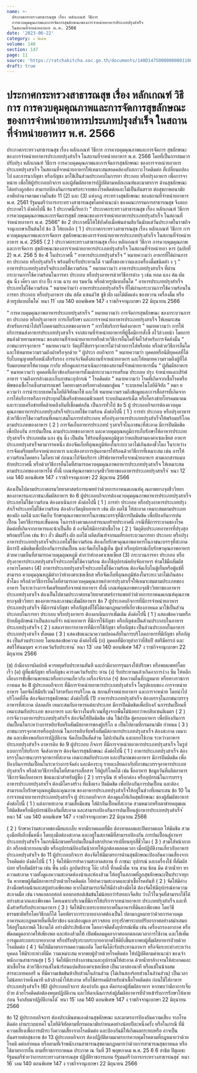 ```yaml
---
name: >-
  ประกาศกระทรวงสาธารณสุข เรื่อง หลักเกณฑ์ วิธีการ
  การควบคุมคุณภาพและการจัดการสุขลักษณะของการจำหน่ายอาหารประเภทปรุงสำเร็จ
  ในสถานที่จำหน่ายอาหาร พ.ศ. 2566
date: '2023-06-22'
category: ง พิเศษ
volume: 140
section: 147
page: 11
source: 'https://ratchakitcha.soc.go.th/documents/140D147S0000000001100.pdf'
draft: true
---
```


# ประกาศกระทรวงสาธารณสุข เรื่อง หลักเกณฑ์ วิธีการ การควบคุมคุณภาพและการจัดการสุขลักษณะของการจำหน่ายอาหารประเภทปรุงสำเร็จ ในสถานที่จำหน่ายอาหาร พ.ศ. 2566

ประกาศกระทรวงสาธารณสุข เรื่อง หลักเกณฑ์ วิธีการ การควบคุมคุณภาพและการจัดการ สุขลักษณะของการจำหน่ายอาหารประเภทปรุงสำเร็จ ในสถานที่จาหน่ายอาหาร พ.ศ. 2566 โดยที่เป็นการสมควรปรับปรุง หลักเกณฑ์ วิธีการ การควบคุมคุณภาพและการจัดการสุขลักษณะ ของการจาหน่ายอาหารประเภทปรุงสาเร็จ ในสถานที่จาหน่ายอาหารให้เหมาะสมสอดคล้องกับสภาวะโรคติดต่อ ที่เปลี่ยนแปลงไป และการนากัญชา หรือกัญชง มาใช้เป็นส่วนประกอบในการทา ประกอบ หรือปรุงอาหาร เพื่อการจาหน่าย เพื่อให้ผู้ประกอบกิจการ และผู้สัมผัสอาหารปฏิบัติตามหลักเกณฑ์และมาตรการ ด้านสุขลักษณะได้อย่างถูกต้อง สามารถป้องกันการแพร่กระจายของโรคติดต่อและไม่เป็นอันตราย ต่อสุขภาพอนามัย อาศัยอำนาจตามความในข้อ 11 (2) และ (3) แห่งกฎ กระทรวงสุขลักษณะ ของสถานที่จำหน่ายอาหาร พ.ศ. 2561 รัฐมนตรีว่าการกระทรวงสาธารณสุขโดยคำแนะนำ ของคณะกรรมการสาธารณสุข จึงออกประกาศไว้ ดังต่อไปนี้ ข้อ 1 ประกาศนี้เรียกว่า “ ประกาศกระทรวงสาธารณสุข เรื่อง หลักเกณฑ์ วิธีการ การควบคุมคุณภาพและการจัดการสุขลั กษณะของการจำหน่ายอาหารประเภทปรุงสำเร็จ ในสถานที่จำหน่ายอาหาร พ.ศ. 2566” ข้อ 2 ประกาศนี้ให้ใช้บังคับเมื่อพ้นสามสิบวันนับแต่วันประกาศในราชกิจจานุเบกษาเป็นต้นไป ข้อ 3 ให้ยกเลิก ( 1 ) ประกาศกระทรวงสาธารณสุข เรื่อง หลักเกณฑ์ วิธีการ การควบคุมคุณภาพและการจัดการ สุขลักษณะของการจำหน่ายอาหารประเภทปรุงสำเร็จ ในสถานที่จำหน่ายอาหาร พ.ศ. 2565 ( 2 ) ประกาศกระทรวงสาธารณสุข เรื่อง หลักเกณฑ์ วิธีการ การควบคุมคุณภาพและการจัดการ สุขลักษณะของการจำหน่ายอาหารประเภทปรุงสำเร็จ ในสถานที่จำหน่ายอา หาร (ฉบับที่ 2) พ.ศ. 256 5 ข้อ 4 ในประกาศนี้ “ อาหารประเภทปรุงสำเร็จ ” หมายความว่า อาหารที่ได้ผ่านการทา ประกอบ หรือปรุงสำเร็จ พร้อมที่จะรับประทานได้ รวมทั้งของหวานและเครื่องดื่มชนิดต่า ง ๆ “ อาหารประเภทปรุงสาเร็จประเภทใช้ความร้อน ” หมายความว่า อาหารประเภทปรุงสาเร็จ ที่ผ่านกระบวนการใช้ความร้อนในการทา ประกอบ หรือปรุงอาหารด้วยวิธีการต่าง ๆ เช่น ทอด แกง ต้ม ผัด ตุ๋น นึ่ง เคี่ยว เผา ย่าง ปิ้ง กวน ฉาบ อบ รมควัน หรือด้วยรูปแบบอื่นใด “ อาหารประเภทปรุงสำเร็จประเภทไม่ใช้ความร้อน ” หมายควำมว่า อาหารประเภทปรุงสำเร็จ ที่ไม่ผ่านกระบวนการใช้ความร้อนในการทา ประกอบ หรือปรุงอาหาร เช่น สลัด แซนด์วิซ ซูชิ ผัก ผลไม้ตัดแต่ง ของหวาน เครื่องดื่ม หรือด้วยรูปแบบอื่นใด ้ หนา 11 ่ เลม 140 ตอนพิเศษ 147 ง ราชกิจจานุเบกษา 22 มิถุนายน 2566

“ การควบคุมคุณภาพอาหารประเภทปรุงสาเร็จ ” หมายความว่า การจัดการสุขลักษณะ ของกระบวนการทา ประกอบ หรือปรุงอาหาร การเก็บรักษา และการจาหน่ายอาหารประเภทปรุงสาเร็จ ให้เหมาะสมสำหรับการนำไปบริโภคตามประเภทของอาหาร “ การให้บริการจัดส่งอาหาร ” หมายความว่า การให้บริการขนส่งอาหารประเภทปรุงสาเร็จ จากสถานที่จำหน่ายอาหารที่ผู้ซื้อมีการสั่งซื้ อไว้ล่วงหน้า โดยการขนส่งด้วยยานพาหนะ ของสถานที่จำหน่ายอาหารหรือด้วยวิธีการอื่นใดที่จัดไว้สำหรับการจัดส่งนั้น “ ภาชนะบรรจุอาหาร ” หมายความว่า วัตถุที่ใช้บรรจุอาหารไม่ว่าด้วยการใส่หรือห่อ หรือด้วยวิธีการอื่นใด และให้หมายความรวมถึงฝาหรือจุกด้วย “ ผู้ประก อบกิจการ ” หมายความว่า บุคคลหรือนิติบุคคลที่ได้รับใบอนุญาตหรือหนังสือรับรอง การแจ้งจัดตั้งสถานที่จาหน่ายอาหาร และให้หมายความรวมถึงผู้ที่ได้รับมอบหมายให้ควบคุม กากับ หรือดูแลการดาเนินการของสถานที่จำหน่ายอาหารนั้น “ ผู้สัมผัสอาหาร ” หมายความว่า บุคคลที่เกี่ยวข้องกับอาหารตั้งแต่กระบวนการเตรียม ประกอบ ปรุง จำหน่ายและเสิร์ฟอาหาร รวมถึงการล้างและเก็บภาชนะอุปกรณ์ “ โรคติดต่อ ” หมายความว่า โรคที่เกิดจากเชื้อโรคหรือพิษของเชื้อโรคซึ่งสามารถแพร่ โดยทางตรงหรือทางอ้อมมาสู่คน “ ระบบเทคโนโลยีดิจิทัล ” หมา ยความว่า การนำระบบเทคโนโลยีดิจิทัลมาใช้ และให้ หมายความรวมถึงข้อมูลและการสื่อสารที่เกิดจากการให้บริการหรือการประยุกต์ใช้เครือข่ายคอมพิวเตอร์ ระบบอินเตอร์เน็ต หรือโครงข่ายโทรคมนาคม และระบบเครือข่ายที่คล้ายคลึงกันที่เชื่อมต่อกัน เป็นการทั่วไป ข้อ 5 ผู้ ประกอบกิจการต้องควบคุมคุณภาพอาหารประเภทปรุงสำเร็จประเภทใช้ความร้อน ดังต่อไปนี้ ( 1 ) การทำ ประกอบ หรือปรุงอาหาร ด้วยวิธีการใช้ความร้อนที่เหมาะสมในการทำประกอบ หรือปรุงอาหารประเภทปรุงสำเร็จให้พร้อมบริโภค ตามประเภทของอาหาร ( 2 ) การจัดเก็บอาหารประเภทป รุงสาเร็จในภาชนะที่สะอาด มีการปิดมิดชิดเพื่อป้องกัน การปนเปื้อน ตามประเภทของอาหาร และควบคุมอุณหภูมิการเก็บรักษาให้อาหารประเภทปรุงสาเร็จ ประเภทต้ม แกง ตุ๋น นึ่ง เป็นต้น ให้ร้อนที่อุณหภูมิสูงกว่าหกสิบสามองศาเซลเซียส อาหารประเภทปรุงสาเร็จตามวรรคหนึ่ง ต้องจัดเก็บที่อุณหภูมิห้องในระยะเวลาไม่เกินสองชั่วโมง ในระหว่างการจัดเตรียมหรือจาหน่ายอาหาร และต้องทาการอุ่นอาหารให้ร้อนด้วยวิธีการที่เหมาะสม เช่น การให้ความร้อนโดยตรง ไมโครเวฟ ก่อนนาไปจัดบริการ เสิร์ฟอาหารหรือจาหน่ำยอาหาร ตามเอกสารแนบท้ายประกาศนี้ หรือด้วยวิธีการอื่นใดที่สามารถควบคุมคุณภาพอาหารประเภทปรุงสาเร็จ ให้เหมาะสมตามประเภทของอาหารได้ ทั้งนี้ เกณฑ์คุณภาพทางจุลชีววิทยาของอาหารประเภทปรุงสาเร็จ ้ หนา 12 ่ เลม 140 ตอนพิเศษ 147 ง ราชกิจจานุเบกษา 22 มิถุนายน 2566

ต้องเป็นไปตามประกาศกรมวิทยาศาสตร์การแพทย์ว่าด้วยการกาหนดเกณฑ์คุ ณภาพทางจุลชีววิทยา ของอาหารและภาชนะสัมผัสอาหาร ข้อ 6 ผู้ประกอบกิจการต้องควบคุมคุณภาพอาหารประเภทปรุงสาเร็จประเภทไม่ใช้ความร้อน ต้องดาเนินการ ดังต่อไปนี้ ( 1 ) การทำ ประกอบ หรือปรุงอาหารประเภทปรุงสำเร็จประเภทไม่ใช้ความร้อน ต้องล้างวัตถุดิบอาหาร เช่น ผัก ผลไม้ ให้สะอาด เหมาะสมตามประเภทของผัก ผลไม้ และจัดเก็บ รักษาคุณภาพอาหารในภาชนะบรรจุที่มีการปิดมิดชิด เพื่อป้องกันการปนเปื้อน โดยวิธีการและขั้นตอน ในการล้างตามเอกสารแนบท้ายประกาศนี้ กรณีที่มีการระบาดของโรคติดต่อที่เกิดจากอาหารและน้าเป็นสื่อ ต้ องจัดให้มีการฆ่าเชื้อโรค ( 2 ) วัตถุดิบประเภทอาหารที่ปรุงสุกพร้อมบริโภค เช่น ข้าว ถั่ว มันฝรั่ง ผัก ผลไม้ ผลิตภัณฑ์จากนมที่รอกระบวนการทา ประกอบ หรือปรุงอาหารประเภทปรุงสาเร็จประเภทไม่ใช้ความร้อน ต้องเก็บรักษาคุณภาพอาหารในภาชนะบรรจุที่สะอาด มีการปิ ดมิดชิดเพื่อป้องกันการปนเปื้อน และจัดเก็บในตู้เย็น ตู้แช่ หรืออุปกรณ์เก็บรักษาคุณภาพอาหารด้วยความเย็นที่สามารถควบคุมอุณหภูมิ ต่ากว่าห้าองศาเซลเซียส (3) กระบวนการทา ประกอบ หรือปรุงอาหารประเภทปรุงสาเร็จประเภทไม่ใช้ความร้อน ต้องใช้อุปกรณ์หยิบจับอาหาร ห้ามใช้มือสัมผัสอาหารโดยตรง (4) อาหารประเภทปรุงสาเร็จประเภทไม่ใช้ความร้อน ต้องจัดเก็บในตู้เย็นหรือตู้แช่ที่สามารถ ควบคุมอุณหภูมิต่ากว่าห้าองศาเซลเซียส หรือจัดเก็บที่อุณหภูมิห้องในระยะเวลาไม่เกินสองชั่วโมง หรือด้วยวิธีการอื่นใดที่สามารถควบคุมคุณภาพอำหารปรุงสาเร็จให้เหมาะสมตามประเภทของอาหาร ในระหว่างการจัดเตรียมหรือจาหน่ายอาหาร ทั้งนี้ เกณฑ์คุณภาพทางจุลชีววิทยาของอาหารประเภทปรุงสาเร็จ ต้องเป็นไปตามประกาศกรมวิทยาศาสตร์การแพทย์ว่าด้วยการกาหนดเกณฑ์คุณภาพทางจุลชีววิทยา ของอาหารและภาชนะสัมผัสอาหาร ข้อ 7 ผู้ประกอบกิจการที่มีการจำหน่ายอาหารประเภทปรุงสำเร็จ ที่มีการนำกัญชา หรือกัญชงที่ใช้ได้ตามกฎหมายที่เกี่ยวข้องกาหนด มาใช้เป็นส่วนประกอบในการทา ประกอบ หรือปรุงอาหาร ต้องดาเนินการเพิ่มเติม ดังต่อไปนี้ ( 1 ) แสดงข้อความหรือป้ายสัญลักษณ์ว่าเป็นสถานที่จำ หน่ายอาหาร ที่มีการใช้กัญชา หรือกัญชงเป็นส่วนประกอบในอาหารประเภทปรุงสำเร็จ ( 2 ) แสดงรายการอาหารที่มีการใช้กัญชา หรือกัญชง เป็นส่วนประกอบในอาหารประเภทปรุงสาเร็จ ทั้งหมด ( 3 ) แสดงข้อแนะนาความปลอดภัยในการบริโภคอาหารที่มีกัญชา หรือกัญชง เป็นส่วนประกอบ โดยแสดงข้อความ ดังต่อไปนี้ (ก) บุคคลที่มีอายุต่ากว่ายี่สิบปี สตรีมีครรภ์ และสตรีให้นมบุตร ควรงดเว้นรับประทาน ้ หนา 13 ่ เลม 140 ตอนพิเศษ 147 ง ราชกิจจานุเบกษา 22 มิถุนายน 2566

(ข) ถ้ามีอาการผิดปกติ ควรหยุดรับประทานทันที และถ้ามีอาการรุนแรงให้ปรึกษา หรือพบแพทย์โดยเร็ว (ค) ผู้ที่แพ้กัญชา หรือกัญชง ควรงดเว้นรับประ ทาน (ง) รับประทานแล้วเกิดอาการง่วง ซึม ให้หลีกเลี่ยงการขับขี่ยานพาหนะหรือทางานเกี่ยวกับ เครื่องจักรกล (จ) ข้อความอื่นที่กฎหมาย หรือทางราชการกาหนด ข้อ 8 ผู้ประกอบกิจการ ที่มีการจำหน่ายอาหารประเภทปรุงสำเร็จ ในรูปแบบของ การจาหน่ายอาหาร โดยจัดให้มีบริเวณไว้สาหรับการบริโภค ณ สถานที่จาหน่ายอาหาร และการจาหน่าย โดยนำไปบริโภคที่อื่น ต้องจัดการสุขลักษณะ ดังต่อไปนี้ (1) อาหารประเภทปรุงสำเร็จ ต้องบรรจุในภาชนะบรรจุอาหารที่สะอาด ปลอดภัย เหมาะสมกับอาหารแต่ละประเภท มีการปิดมิดชิดเพื่อป้องกั นการปนเปื้อนที่เหมาะสมกับประเภท ของอาหาร และจัดวางในบริเวณที่สูงจากพื้นไม่น้อยกว่าหกสิบเซนติเมตร ( 2 ) การจัดวางอาหารประเภทปรุงสำเร็จ ต้องจัดให้ปิดมิดชิด เช่น ใช้ฝาปิด ตู้ครอบอาหาร เพื่อป้องกันการปนเปื้อนในระหว่างการหยิบจับหรือสัมผัสอาหารของผู้บริโภ ค เป็นไปตามที่กรมอนามัย กำหนด ( 3 ) ภาชนะบรรจุอาหารหรืออุปกรณ์ ในการหยิบจับหรือสัมผัสอาหารประเภทปรุงสาเร็จ ต้องสะอาด เหมาะสม และเพียงพอกับการปฏิบัติงาน จัดเก็บเป็นสัดส่วน ไม่ปะปนกัน และแยกใช้งาน ระหว่างอาหารประเภทปรุงสำเร็จ อาหารดิบ ข้อ 9 ผู้ประกอบ กิจการ ที่มีการจาหน่ายอาหารประเภทปรุงสาเร็จ ในรูปแบบการให้บริการ จัดส่งอาหาร ต้องจัดการสุขลักษณะ ดังต่อไปนี้ ( 1 ) อาหารประเภทปรุงสาเร็จ ต้องบรรจุในภาชนะบรรจุอาหารที่สะอาด เหมาะสมกับประเภท และปริมาณของอาหาร มีการปิดมิดชิด เพื่อป้องกันการปนเปื้อนในระหว่างการจัดส่ง และต้องระบุ รายละเอียดกากับที่ภาชนะบรรจุอาหารประเภทปรุงสาเร็จ หรือด้วยวิธีการอื่นใดที่สามารถสื่อสาร ให้ผู้บริโภคได้ เช่น ชื่ออาหาร ข้อมูลวันที่ผลิตอาหาร วิธีการจัดเก็บอาหาร ข้อแนะนำสำหรับผู้ซื้อ ( 2 ) บรรจุภัณ ฑ์ หรือกล่อง หรืออุปกรณ์ในการบรรจุอาหารประเภทปรุงสาเร็จ ต้องมีโครงสร้าง ที่แข็งแรง ปิดมิดชิด เพื่อป้องกันการปนเปื้อน และต้องสามารถเก็บรักษาอุณหภูมิและคุณภาพ ของอาหารประเภทปรุงสำเร็จให้อยู่ในช่วงที่เหมาะสม ข้อ 10 ในการจาหน่ายอาหารประเภทปรุงสาเร็จ ผู้ ประกอบกิจการ ต้องดูแลให้เกิดสุขลักษณะ ของผู้สัมผัสอาหาร ดังต่อไปนี้ ( 1 ) แต่งกายสะอาด สวมเสื้อมีแขน ใส่ผ้ากันเปื้อนที่สะอาด สวมหมวกหรือตาข่ายคลุมผม ให้มิดชิดหรือมีอุปกรณ์ป้องกันที่สะอาด และสามารถป้องกันการปนเปื้อนสู่อาหารประเภทปรุงสำเร็จ ้ หนา 14 ่ เลม 140 ตอนพิเศษ 147 ง ราชกิจจานุเบกษา 22 มิถุนายน 2566

( 2 ) รักษาควำมสะอาดของมือและเล็บ หากมีบาดแผลที่มือ ต้องทาแผลและปิดบาดแผล ให้มิดชิด สวมถุงมือทับอีกชั้นหนึ่ง โดยถุงมือต้องสะอาด และอยู่ในสภาพดีที่สามารถป้องกัน การปนเปื้อนสู่อาหารประเภทปรุงสำเร็จ ในกรณีฉีกขาดหรือปนเปื้อนสิ่งสกปรกควรเปลี่ยนทุกสี่ชั่วโมง ( 3 ) สวมใส่หน้ากากผ้า หรือหน้ากากอนามัย หรืออุปกรณ์ป้องกันน้าลายให้ถูกต้องตลอดเวลา เมื่อปฏิบัติงานเกี่ยวกับอาหารประเภทปรุงสำเร็จ ข้อ 11 ผู้ประกอบกิจการ ต้องจัดให้มีมาตรการด้านสุขลักษณะป้องกันความเสี่ยงจากโรคติดต่อ ดังต่อไปนี้ ( 1 ) จัดให้มีการทำความสะอาดสถาน ที่ ภาชนะ อุปกรณ์ และเครื่องใช้ ที่สัมผัสบ่อย หรือสัมผัสร่วม เช่น พื้น ผนัง ลูกบิดประตู โต๊ะ เก้าอี้ ที่กดน้ำดื่ม จาน ชาม ช้อน มีด ด้วยน้ำยา ทาความสะอาด รวมทั้งดูแลความสะอาดห้องน้าและห้องส้วม ให้อยู่ในสภาพที่ถูกสุขลักษณะเป็นประจาทุกวัน หากพบผู้สัมผัสอาหารป่วยด้วยโรคติดต่อ ให้ทำความสะอาดและฆ่าเชื้อโรคทันที ( 2 ) จัดให้มีอ่างล้างมือพร้อมน้าและสบู่อย่างเพียงพอ หากไม่สามารถจัดให้มีอ่างล้างมือได้ ต้องจัดให้มีอุปกรณ์ทาความสะอาดมือ เช่น เจลแอลกอฮอล์ แอลกอฮอล์เข้มข้นไม่น้อยกว่าร้อยละเจ็ดสิบ วำงไว้ในจุดที่สามารถใช้ได้อย่างสะดวกและเพียงพอ โดยเฉพาะบริเวณที่มีการให้บริการจาหน่ายอาหาร ประเภทปรุงสำเร็จ และที่นั่งสำหรับรับประทานอาหาร ( 3 ) จัดให้มีระบบระบายอากาศในอาคารที่ดีและเพียงพอ โดยวิธีธรรมชาติหรือโดยวิธีกลก็ได้ โดยอัตราการระบายอากาศต้องเป็นไ ปตามกฎหมายว่าด้วยการควบคุมอาคารและกฎหมายอื่นที่เกี่ยวข้อง และต้องดูแล ตรวจสอบ บารุงรักษาระบบปรับอากาศอย่างสม่าเสมอให้อยู่ในสภาพดี ใช้งานได้ อย่างมีประสิทธิภาพ โดยอาจติดตั้งอุปกรณ์เพิ่ม เช่น เครื่องกรองอากาศ หรือพัดลมดูดอากาศให้เพียงพอ และห้องส้วมให้ เปิดพัดลมดูดอากาศออกตลอดเวลาการใช้งาน และให้เพิ่มการดูแลระบบระบายอากาศ หรือปรับปรุงระบบระบายอากาศให้ดียิ่งขึ้นหากพบผู้สัมผัสอาหารป่วยด้วยโรคติดต่อ ( 4 ) จัดให้มีมาตรการลดความแออัด โดยจัดโต๊ะรับประทานอาหาร หรือจัดระยะห่างระหว่างบุคคล ให้มีระยะห่างที่มีค วามเหมาะสม หากพบผู้ป่วยด้วยโรคติดต่อ ให้ปฏิบัติตามคำแนะนำ ของเจ้าพนักงานสาธารณสุข ( 5 ) จัดให้มีการล้างภาชนะและอุปกรณ์ให้สะอาด ด้วยน้ำยาล้างจานให้สะอาดและฆ่าเชื้อโรค ด้วยวิธีการแช่ในน้าร้อนแปดสิบองศาเซลเซียส เป็นเวลาสองนาที หรือแช่ในน้าผสมสารละลายคลอรี น ที่มีความเข้มข้นห้าสิบส่วนในล้านส่วน (ไม่เกินสองร้อยส่วนในล้านส่วน) เป็นเวลาไม่น้อยกว่าหนึ่งนาที แล้วล้างน้ำให้สะอาด หรือใช้สารเคมีสำหรับฆ่าเชื้อโรคติดต่อ ก่อนใช้ใส่อาหารประเภทปรุงสำเร็จ (6) ผู้ประกอบกิจการ ต้องกำกับ ดูแล คัดกรองผู้สัมผัสอาหาร หากพบว่ามีอาการเจ็บป่วย ด้วยโรคติดต่อต้องหยุดปฏิบัติงาน และให้ดาเนินการส่งผู้สัมผัสอาหารที่ป่วยเข้ารับการรักษาให้หายก่อน จึงกลับมาปฏิบัติงานได้ ้ หนา 15 ่ เลม 140 ตอนพิเศษ 147 ง ราชกิจจานุเบกษา 22 มิถุนายน 2566

ข้อ 12 ผู้ประกอบกิจการ ต้องประเมินตนเองด้านสุขลักษณะ และมาตรการป้องกันความเสี่ยง จากโรคติดต่อ ผ่านระบบเทคโ นโลยีดิจิทัลตามที่กรมอนามัยกำหนดอย่างน้อยปีละหนึ่งครั้ง หรือในกรณี ที่มีความเสี่ยงเพื่อการเฝ้าระวังความเสี่ยงจากโรคติดต่อ และป้องกันมิให้เกิดผลกระทบหรือ อาจเป็นอันตรายต่อสุขภาพ ข้อ 13 ผู้ประกอบกิจการ ต้องปฏิบัติตามมาตรการควบคุมโรคตามที่กฎหมายว่าด้วยโรคติ ดต่อกำหนด หรือตามที่เจ้าพนักงานสาธารณสุขตามกฎหมายว่าด้วยการสาธารณสุขกาหนด หรือใช้มาตรการอื่น ตามที่ราชการกาหนด ประกาศ ณ วันที่ 31 พฤษภาคม พ.ศ. 25 6 6 สาธิต ปิตุเตชะ รัฐมนตรีช่วยว่าการกระทรวงสาธารณสุข ปฏิบัติราชการแทน รัฐมนตรีว่าการกระทรวงสาธารณสุข ้ หนา 16 ่ เลม 140 ตอนพิเศษ 147 ง ราชกิจจานุเบกษา 22 มิถุนายน 2566

